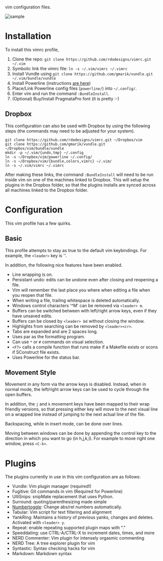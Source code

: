 vim configuration files.

![sample](https://raw.github.com/rdodesigns/vimrc/master/sample.png)

Installation
============

To install this vimrc profile,

1. Clone the repo: `git clone https://github.com/rdodesigns/vimrc.git ~/.vim`
2. Symbolic link the vimrc file: `ln -s ~/.vim/vimrc ~/.vimrc`
3. Install Vundle using `git clone https://github.com/gmarik/vundle.git ~/.vim/bundle/vundle`
4. Install Powerline (instructions [are here][powerline_install])
5. Place/Link Powerline config files (`powerline/`) into `~/.config/`.
6. Enter vim and run the command `:BundleInstall`.
7. (Optional) Buy/Install PragmataPro font (it is pretty :-)


Dropbox
-------

This configuration can also be used with Dropbox by using the following steps
(the commands may need to be adjusted for your system).

    git clone https://github.com/rdodesigns/vimrc.git ~/Dropbox/vim
    git clone https://github.com/gmarik/vundle.git ~/Dropbox/vim/bundle/vundle
    mkdir -p ~/.vim/{undo,tmp} ~/.config
    ln -s ~/Dropbox/vim/powerline ~/.config/
    ln -s ~/Dropbox/vim/{bundle,colors,vimrc} ~/.vim/
    ln -s ~/.vim/vimrc ~/.vimrc

After making these links, the command `:BundleInstall` will need to be run
inside vim on one of the machines linked to Dropbox. This will setup the
plugins in the Dropbox folder, so that the plugins installs are synced across
all machines linked to the Dropbox folder.


Configuration
=============

This vim profile has a few quirks.


Basic
-----

This profile attempts to stay as true to the default vim keybindings. For
example, the `<leader>` key is '\'.

In addition, the following nice features have been enabled.

- Line wrapping is on.
- Persistant undo: edits can be undone even after closing and reopening a file.
- Vim will remember the last place you where when editing a file when you reopen that file.
- When writing a file, trailing whitespace is deleted automatically.
- Windows control characters '^M' can be removed via `<leader> m`.
- Buffers can be switched between with left/right arrow keys, even if they have unsaved edits.
- Buffers can be closed by `<leader> bd` without closing the window.
- Highlights from searching can be removed by `<leader><cr>`.
- Tabs are expanded and are 2 spaces long.
- Uses par as the formatting program.
- Can use `*` or `#` commands on visual selection.
- `<F7>` calls a compile function that runs make if a Makefile exists or scons if SConstruct file exists.
- Uses Powerline for the status bar.


Movement Style
--------------

Movement in any form via the arrow keys is disabled. Instead, when in normal
mode, the left/right arrow keys can be used to cycle through the open buffers.

In addition, the `j` and `k` movement keys have been mapped to their wrap
friendly versions, so that pressing either key will move to the next visual
line on a wrapped line instead of jumping to the next actual line of the file.

Backspacing, while in insert mode, can be done over lines.

Moving between windows can be done by appending the control key to the
direction in which you want to go (in h,j,k,l). For example to move right one
window, press `<C-k>`.


Plugins
=======

The plugins currently in use in this vim configuration are as follows:

- Vundle: Vim plugin manager (required!)
- Fugitive: Git commands in vim (Required for Powerline)
- UltiSnips: snipMate replacement that uses Python.
- Surround: quoting/parenthesizing made simple
- [Numbertoggle][numtoggle]: Change abs/rel numbers automatically.
- Tabular: Vim script for text filtering and alignment
- YankRing: Maintains a history of previous yanks, changes and deletes.
  Activated with `<leader> y`.
- Repeat: enable repeating supported plugin maps with "."
- Speeddating: use CTRL-A/CTRL-X to increment dates, times, and more
- NERD Commenter: Vim plugin for intensely orgasmic commenting
- NERD Tree: A tree explorer plugin for vim
- Syntastic: Syntax checking hacks for vim
- Markdown: Markdown syntax

<!-- Links -->
[powerline_install]: http://lokaltog.github.com/powerline/overview.html#installation
[numtoggle]: http://goo.gl/0ZHg2 "Relative line numbers in Vim for super-fast movement"
